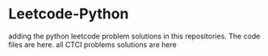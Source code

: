 # Leetcode-Python
adding the python leetcode problem solutions in this repositories. 
The code files are here.
all CTCI problems solutions are here 
























































































































































































































































































































































































































































































































































































































































































































































































































































































































































































































































































































































































































































































































































